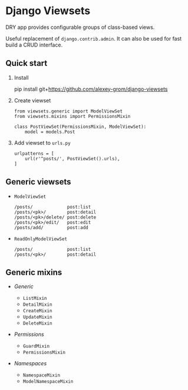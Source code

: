 Django Viewsets
===============

DRY app provides configurable groups of class-based views. 

Useful replacement of `django.contrib.admin`. It can also be used for fast build a CRUD interface.

Quick start
-----------

1. Install

    pip install git+https://github.com/alexey-grom/django-viewsets
    
2. Create viewset

    ```
    from viewsets.generic import ModelViewSet
    from viewsets.mixins import PermissionsMixin

    class PostViewSet(PermissionsMixin, ModelViewSet):
        model = models.Post
    ```

3. Add viewset to `urls.py`
    
    ```
    urlpatterns = [
        url(r'^posts/', PostViewSet().urls),
    ]
    ```

Generic viewsets
----------------

* `ModelViewSet`

    ```    
    /posts/             post:list                
    /posts/<pk>/        post:detail              
    /posts/<pk>/delete/ post:delete              
    /posts/<pk>/edit/   post:edit     
    /posts/add/         post:add     
    ```

* `ReadOnlyModelViewSet`

    ```
    /posts/             post:list
    /posts/<pk>/        post:detail
    ```

Generic mixins
--------------

* *Generic*

    * `ListMixin`
    * `DetailMixin` 
    * `CreateMixin` 
    * `UpdateMixin` 
    * `DeleteMixin` 

* *Permissions*

    * `GuardMixin`
    * `PermissionsMixin`

* *Namespaces*

    * `NamespaceMixin`
    * `ModelNamespaceMixin`

